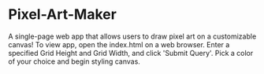 # Pixel-Art-Maker
A single-page web app that allows users to draw pixel art on a customizable canvas!
To view app, open the index.html on a web browser. 
Enter a specified Grid Height and Grid Width, and click 'Submit Query'.
Pick a color of your choice and begin styling canvas.

